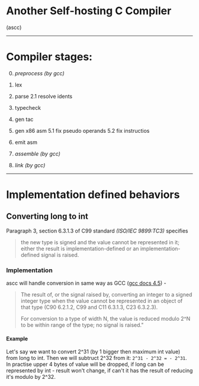 # Another Self-hosting C Compiler

(ascc)

---

# Compiler stages:

0. _preprocess (by gcc)_

1. lex
2. parse
   2.1 resolve idents
3. typecheck
4. gen tac
5. gen x86 asm
   5.1 fix pseudo operands
   5.2 fix instructios
6. emit asm

7. _assemble (by gcc)_
8. _link (by gcc)_

---

# Implementation defined behaviors

## Converting long to int

Paragraph 3, section 6.3.1.3 of C99 standard _(ISO/IEC 9899:TC3)_ specifies

> the new type is signed and the value cannot be represented in it; either the result is implementation-defined or an implementation-defined signal is raised.

### Implementation

ascc will handle conversion in same way as GCC ([gcc docs 4.5](https://gcc.gnu.org/onlinedocs/gcc/Integers-implementation.html)) -

> The result of, or the signal raised by, converting an integer to a signed integer type when the value cannot be represented in an object of that type (C90 6.2.1.2, C99 and C11 6.3.1.3, C23 6.3.2.3).
>
> For conversion to a type of width N, the value is reduced modulo 2^N to be within range of the type; no signal is raised."

#### Example

Let's say we want to convert 2^31 (by 1 bigger then maximum int value) from long to int.
Then we will subtruct 2^32 from it: `2^31 - 2^32 = - 2^31`.
In practise upper 4 bytes of value will be dropped, if long can be represented by int - result won't change, if can't it has the result of reducing it's modulo by 2^32.
